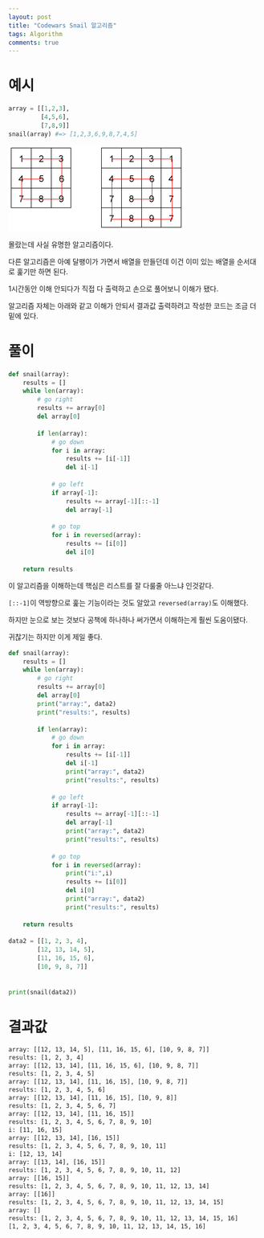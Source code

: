 ```yaml
---
layout: post
title: "Codewars Snail 알고리즘"
tags: Algorithm
comments: true
---
```


# 예시

```python
array = [[1,2,3],
         [4,5,6],
         [7,8,9]]
snail(array) #=> [1,2,3,6,9,8,7,4,5]
```

<img src="/images/snail.png">



몰랐는데 사실 유명한 알고리즘이다.

다른 알고리즘은 아예 달팽이가 가면서 배열을 만들던데 이건 이미 있는 배열을 순서대로 훑기만 하면 된다.

1시간동안 이해 안되다가 직접 다 출력하고 손으로 풀어보니 이해가 됐다.

알고리즘 자체는 아래와 같고 이해가 안되서 결과값 출력하려고 작성한 코드는 조금 더 밑에 있다.

# 풀이

```python
def snail(array):
    results = []
    while len(array):
        # go right
        results += array[0]
        del array[0]

        if len(array):
            # go down
            for i in array:
                results += [i[-1]]
                del i[-1]

            # go left
            if array[-1]:
                results += array[-1][::-1]
                del array[-1]

            # go top
            for i in reversed(array):
                results += [i[0]]
                del i[0]

    return results
```

이 알고리즘을 이해하는데 핵심은 리스트를 잘 다룰줄 아느냐 인것같다.

`[::-1]`이 역방향으로 훑는 기능이라는 것도 알았고 `reversed(array)`도 이해했다.

하지만 눈으로 보는 것보다 공책에 하나하나 써가면서 이해하는게 훨씬 도움이됐다.

귀찮기는 하지만 이게 제일 좋다.



```python
def snail(array):
    results = []
    while len(array):
        # go right
        results += array[0]
        del array[0]
        print("array:", data2)
        print("results:", results)

        if len(array):
            # go down
            for i in array:
                results += [i[-1]]
                del i[-1]
                print("array:", data2)
                print("results:", results)    

            # go left
            if array[-1]:
                results += array[-1][::-1]
                del array[-1]
                print("array:", data2)
                print("results:", results)

            # go top
            for i in reversed(array):
                print("i:",i)
                results += [i[0]]
                del i[0]
                print("array:", data2)
                print("results:", results)

    return results

data2 = [[1, 2, 3, 4],
        [12, 13, 14, 5],
        [11, 16, 15, 6],
        [10, 9, 8, 7]]


print(snail(data2))
```

# 결과값

```python'
array: [[12, 13, 14, 5], [11, 16, 15, 6], [10, 9, 8, 7]]
results: [1, 2, 3, 4]
array: [[12, 13, 14], [11, 16, 15, 6], [10, 9, 8, 7]]
results: [1, 2, 3, 4, 5]
array: [[12, 13, 14], [11, 16, 15], [10, 9, 8, 7]]
results: [1, 2, 3, 4, 5, 6]
array: [[12, 13, 14], [11, 16, 15], [10, 9, 8]]
results: [1, 2, 3, 4, 5, 6, 7]
array: [[12, 13, 14], [11, 16, 15]]
results: [1, 2, 3, 4, 5, 6, 7, 8, 9, 10]
i: [11, 16, 15]
array: [[12, 13, 14], [16, 15]]
results: [1, 2, 3, 4, 5, 6, 7, 8, 9, 10, 11]
i: [12, 13, 14]
array: [[13, 14], [16, 15]]
results: [1, 2, 3, 4, 5, 6, 7, 8, 9, 10, 11, 12]
array: [[16, 15]]
results: [1, 2, 3, 4, 5, 6, 7, 8, 9, 10, 11, 12, 13, 14]
array: [[16]]
results: [1, 2, 3, 4, 5, 6, 7, 8, 9, 10, 11, 12, 13, 14, 15]
array: []
results: [1, 2, 3, 4, 5, 6, 7, 8, 9, 10, 11, 12, 13, 14, 15, 16]
[1, 2, 3, 4, 5, 6, 7, 8, 9, 10, 11, 12, 13, 14, 15, 16]
```

